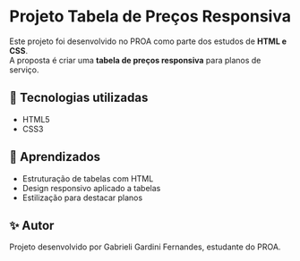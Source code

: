 # Projeto Tabela de Preços Responsiva
Este projeto foi desenvolvido no PROA como parte dos estudos de **HTML e CSS**.  
A proposta é criar uma **tabela de preços responsiva** para planos de serviço.

## 🚀 Tecnologias utilizadas
- HTML5
- CSS3

## 📌 Aprendizados
- Estruturação de tabelas com HTML
- Design responsivo aplicado a tabelas
- Estilização para destacar planos

## ✨ Autor
Projeto desenvolvido por Gabrieli Gardini Fernandes, estudante do PROA.
